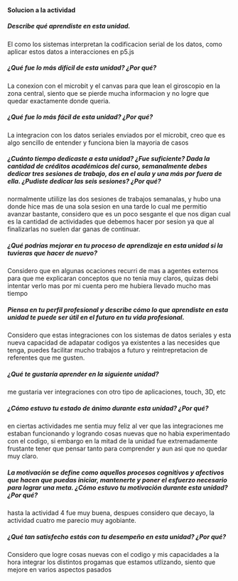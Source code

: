 #### Solucion a la actividad

##### Describe qué aprendiste en esta unidad.
El como los sistemas interpretan la codificacion serial de los datos, como aplicar estos datos a interacciones en p5.js 
##### ¿Qué fue lo más difícil de esta unidad? ¿Por qué?
La conexion con el microbit y el canvas para que lean el giroscopio en la zona central, siento que se pierde mucha informacion y no logre que quedar exactamente donde queria.
##### ¿Qué fue lo más fácil de esta unidad? ¿Por qué?
La integracion con los datos seriales enviados por el microbit, creo que es algo sencillo de entender y funciona bien la mayoria de casos
##### ¿Cuánto tiempo dedicaste a esta unidad? ¿Fue suficiente? Dada la cantidad de créditos académicos del curso, semanalmente debes dedicar tres sesiones de trabajo, dos en el aula y una más por fuera de ella. ¿Pudiste dedicar las seis sesiones? ¿Por qué?
normalmente utiilize las dos sesiones de trabajos semanalas, y hubo una donde hice mas de una sola sesion en una tarde lo cual me permitio avanzar bastante, considero que es un poco sesgante el que nos digan cual es la cantidad de actividades que debemos hacer por sesion ya que al finalizarlas no suelen dar ganas de continuar.
##### ¿Qué podrías mejorar en tu proceso de aprendizaje en esta unidad si la tuvieras que hacer de nuevo?
Considero que en algunas ocaciones recurri de mas a agentes externos para que me explicaran conceptos que no tenia muy claros, quizas debi intentar verlo mas por mi cuenta pero me hubiera llevado mucho mas tiempo
##### Piensa en tu perfil profesional y describe cómo lo que aprendiste en esta unidad te puede ser útil en el futuro en tu vida profesional.
Considero que estas integraciones con los sistemas de datos seriales y esta nueva capacidad de adapatar codigos ya existentes a las necesides que tenga, puedes facilitar mucho trabajos a futuro y reintrepretacion de referentes que me gusten.
##### ¿Qué te gustaría aprender en la siguiente unidad?
me gustaria ver integraciones con otro tipo de aplicaciones, touch, 3D, etc
##### ¿Cómo estuvo tu estado de ánimo durante esta unidad? ¿Por qué?
en ciertas actividades me sentia muy feliz al ver que las integraciones me estaban funcionando y logrando cosas nuevas que no habia experimentado con el codigo, si embargo en la mitad de la unidad fue extremadamente frustante tener que pensar tanto para comprender y aun asi que no quedar muy claro.
##### La motivación se define como aquellos procesos cognitivos y afectivos que hacen que puedas iniciar, mantenerte y poner el esfuerzo necesario para lograr una meta. ¿Cómo estuvo tu motivación durante esta unidad? ¿Por qué?
hasta la actividad 4 fue muy buena, despues considero que decayo, la actividad cuatro me parecio muy agobiante.
##### ¿Qué tan satisfecho estás con tu desempeño en esta unidad? ¿Por qué?
Considero que logre cosas nuevas con el codigo y mis capacidades a la hora integrar los distintos progamas que estamos utlizando, siento que mejore en varios aspectos pasados
